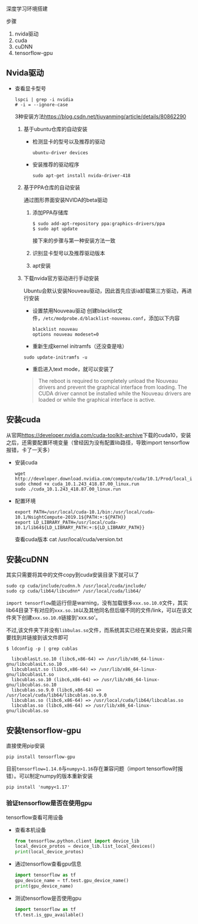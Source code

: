 深度学习环境搭建

步骤
1. nvida驱动
2. cuda
3. cuDNN
4. tensorflow-gpu


## Nvida驱动
- 查看显卡型号
  ```shell
  lspci | grep -i nvidia
  # -i = --ignore-case
  ```

  3种安装方法<https://blog.csdn.net/tjuyanming/article/details/80862290>
  1. 基于ubuntu仓库的自动安装
      - 检测显卡的型号以及推荐的驱动

          ```shell
          ubuntu-driver devices
          ```

      - 安装推荐的驱动程序

          ```shell
          sudo apt-get install nvida-driver-418
          ```

  2. 基于PPA仓库的自动安装

      通过图形界面安装NVIDA的beta驱动
      1. 添加PPA存储库

          ```shell
          $ sudo add-apt-repository ppa:graphics-drivers/ppa
          $ sudo apt update
          ```
          接下来的步骤与第一种安装方法一致
      2. 识别显卡型号以及推荐驱动版本
      3. apt安装

  3. 下载nvida官方驱动进行手动安装

      Ubuntu会默认安装Nouveau驱动，因此首先应该ia卸载第三方驱动，再进行安装
      - 设置禁用Nouveau驱动
        创建blacklist文件，`/etc/modprobe.d/blacklist-nouveau.conf`，添加以下内容
        ```shell
        blacklist nouveau
        options nouveau modeset=0
        ```
      - 重新生成kernel initramfs（还没查是啥）

      ```shell
      sudo update-initramfs -u
      ```

      - 重启进入text mode，就可以安装了

      >The reboot is required to completely unload the Nouveau drivers and prevent the graphical interface from loading. The CUDA driver cannot be installed while the Nouveau drivers are loaded or while the graphical interface is active.

## 安装cuda

  从官网<https://developer.nvidia.com/cuda-toolkit-archive>下载的cuda10，安装之后，还需要配置环境变量（曾经因为没有配置lib路径，导致import tensorflow报错，卡了一天多）
  - 安装cuda

    ```shell
    wget http://developer.download.nvidia.com/compute/cuda/10.1/Prod/local_installers/cuda_10.1.243_418.87.00_linux.run
    sudo chmod +x cuda_10.1.243_418.87.00_linux.run
    sudo ./cuda_10.1.243_418.87.00_linux.run
    ```

  - 配置环境

      ```shell
      export PATH=/usr/local/cuda-10.1/bin:/usr/local/cuda-10.1/NsightCompute-2019.1${PATH:+:${PATH}}
      export LD_LIBRARY_PATH=/usr/local/cuda-10.1/lib64${LD_LIBRARY_PATH:+:${LD_LIBRARY_PATH}}
      ```

      查看cuda版本
      cat /usr/local/cuda/version.txt

## 安装cuDNN

  其实只需要将其中的文件copy到cuda安装目录下就可以了
  
  ```shell
  sudo cp cuda/include/cudnn.h /usr/local/cuda/include/
  sudo cp cuda/lib64/libcudnn* /usr/local/cuda/lib64/
  ```

  `import tensorflow`能运行但是warning，没有加载很多`xxx.so.10.0`文件，其实lib64目录下有对应的`xxx.so.10`以及其他同名但后缀不同的文件/link，可以在该文件夹下创建`xxx.so.10.0`链接到'xxx.so'。

  不过,该文件夹下并没有`libbulas.so`文件，而系统其实已经在某处安装，因此只需要找到并链接到该文件即可

  ```shell
  $ ldconfig -p | grep cublas

    libcublasLt.so.10 (libc6,x86-64) => /usr/lib/x86_64-linux-gnu/libcublasLt.so.10
    libcublasLt.so (libc6,x86-64) => /usr/lib/x86_64-linux-gnu/libcublasLt.so
    libcublas.so.10 (libc6,x86-64) => /usr/lib/x86_64-linux-gnu/libcublas.so.10
    libcublas.so.9.0 (libc6,x86-64) => /usr/local/cuda/lib64/libcublas.so.9.0
    libcublas.so (libc6,x86-64) => /usr/local/cuda/lib64/libcublas.so
    libcublas.so (libc6,x86-64) => /usr/lib/x86_64-linux-gnu/libcublas.so
  ```

## 安装tensorflow-gpu

  直接使用pip安装
  ```shell
  pip install tensorflow-gpu
  ```
  目前`tensorflow=1.14.0`与`numpy>1.16`存在兼容问题（import tensorflow时报错）。可以制定numpy的版本重新安装
  ```shell
  pip install 'numpy<1.17'
  ```

### 验证tensorflow是否在使用gpu

  tensorflow查看可用设备

  - 查看本机设备

    ```python
    from tensorflow.python.client import device_lib
    local_device_protos = device_lib.list_local_devices()
    print(local_device_protos)
    ```

  - 通过tensorflow查看gpu信息
    ```python
    import tensorflow as tf
    gpu_device_name = tf.test.gpu_device_name()
    print(gpu_device_name)
    ```

  - 测试tensorflow是否使用gpu

    ```python
    import tensorflow as tf
    tf.test.is_gpu_available()
    ```
